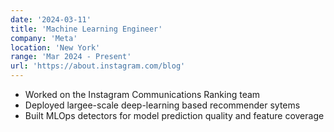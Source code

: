 ```yaml
---
date: '2024-03-11'
title: 'Machine Learning Engineer'
company: 'Meta'
location: 'New York'
range: 'Mar 2024 - Present'
url: 'https://about.instagram.com/blog'
---
```


- Worked on the Instagram Communications Ranking team
- Deployed largee-scale deep-learning based recommender sytems
- Built MLOps detectors for model prediction quality and feature coverage
